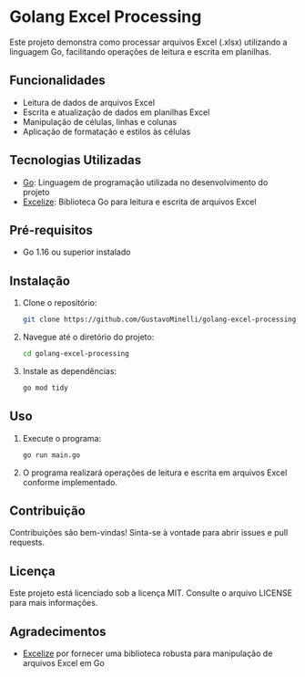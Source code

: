 # Golang Excel Processing

Este projeto demonstra como processar arquivos Excel (.xlsx) utilizando a linguagem Go, facilitando operações de leitura e escrita em planilhas.

## Funcionalidades

- Leitura de dados de arquivos Excel
- Escrita e atualização de dados em planilhas Excel
- Manipulação de células, linhas e colunas
- Aplicação de formatação e estilos às células

## Tecnologias Utilizadas

- [Go](https://golang.org/): Linguagem de programação utilizada no desenvolvimento do projeto
- [Excelize](https://github.com/360EntSecGroup-Skylar/excelize): Biblioteca Go para leitura e escrita de arquivos Excel

## Pré-requisitos

- Go 1.16 ou superior instalado

## Instalação

1. Clone o repositório:

   ```bash
   git clone https://github.com/GustavoMinelli/golang-excel-processing.git
   ```

2. Navegue até o diretório do projeto:

   ```bash
   cd golang-excel-processing
   ```

3. Instale as dependências:

   ```bash
   go mod tidy
   ```

## Uso

1. Execute o programa:

   ```bash
   go run main.go
   ```

2. O programa realizará operações de leitura e escrita em arquivos Excel conforme implementado.

## Contribuição

Contribuições são bem-vindas! Sinta-se à vontade para abrir issues e pull requests.

## Licença

Este projeto está licenciado sob a licença MIT. Consulte o arquivo LICENSE para mais informações.

## Agradecimentos

- [Excelize](https://github.com/360EntSecGroup-Skylar/excelize) por fornecer uma biblioteca robusta para manipulação de arquivos Excel em Go
